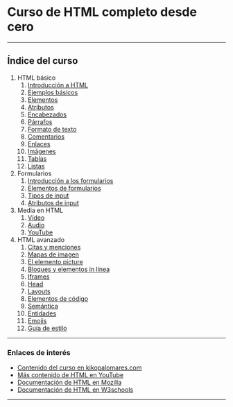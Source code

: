 # Curso de HTML completo desde cero

-----------

## Índice del curso

1. HTML básico
   1. [Introducción a HTML](./modulos/01_HTML_básico/1.1_Introduccion_a_HTML.md)
   2. [Ejemplos básicos](./modulos/01_HTML_básico/1.2_Ejemplos_basicos.md)
   3. [Elementos](./modulos/01_HTML_básico/1.3_Elementos.md)
   4. [Atributos](./modulos/01_HTML_básico/1.4_Atributos.md)
   5. [Encabezados](./modulos/01_HTML_básico/1.5_Encabezados.md)
   6. [Párrafos](./modulos/01_HTML_básico/1.6_Parrafos.md)
   7. [Formato de texto](./modulos/01_HTML_básico/1.7_Formato_de_texto.md)
   8. [Comentarios](./modulos/01_HTML_básico/1.8_Comentarios.md)
   9. [Enlaces](./modulos/01_HTML_básico/1.9_Enlaces.md)
   10. [Imágenes](./modulos/01_HTML_básico/1.10_Imagenes.md)
   11. [Tablas](./modulos/01_HTML_básico/1.11_Tablas.md)
   12. [Listas](./modulos/01_HTML_básico/1.12_Listas.md)
2. Formularios
   1. [Introducción a los formularios](./modulos/02_Formularios/2.1_Formularios.md)
   2. [Elementos de formularios](./modulos/02_Formularios/2.2_Elementos_de_formulario.md)
   3. [Tipos de input](./modulos/02_Formularios/2.3_Tipos_de_input.md)
   4. [Atributos de input](./modulos/02_Formularios/2.4_Atributos_de_input.md)
3. Media en HTML
   1. [Vídeo](./modulos/03_Media_en_HTML/3.1_video.md)
   2. [Audio](./modulos/03_Media_en_HTML/3.2_audio.md)
   3. [YouTube](./modulos/03_Media_en_HTML/3.3_youtube.md)
4. HTML avanzado
   1. [Citas y menciones](./modulos/04_HTML_avanzado/4.1_Citas_y_menciones.md)
   2. [Mapas de imagen](./modulos/04_HTML_avanzado/4.2_Mapas_de_imagen.md)
   3. [El elemento picture](./modulos/04_HTML_avanzado/4.3_Elemento_picture.md)
   4. [Bloques y elementos in línea](./modulos/04_HTML_avanzado/4.4_Bloques_y_elementos_en_linea.md)
   5. [Iframes](./modulos/04_HTML_avanzado/4.5_Iframes.md)
   6. [Head](./modulos/04_HTML_avanzado/4.6_Head.md)
   7. [Layouts](./modulos/04_HTML_avanzado/4.7_Layouts.md)
   8. [Elementos de código](./modulos/04_HTML_avanzado/4.8_Elementos_de_codigo.md)
   9. [Semántica](./modulos/04_HTML_avanzado/4.9_Semantica.md)
   10. [Entidades](./modulos/04_HTML_avanzado/4.10_Entidades.md)
   11. [Emojis](./modulos/04_HTML_avanzado/4.11_Emojis.md)
   12. [Guía de estilo](./modulos/04_HTML_avanzado/4.12_Guia_de_estilo.md)

-----------

### Enlaces de interés

- [Contenido del curso en kikopalomares.com](https://kikopalomares.com/cursos/html)
- [Más contenido de HTML en YouTube](https://www.youtube.com/playlist?list=PLnunbwZjHqMOFL0vGRg-2OhV8fTtbujrD)
- [Documentación de HTML en Mozilla](https://developer.mozilla.org/es/docs/Web/HTML)
- [Documentación de HTML en W3schools](https://www.w3schools.com/html/)

------------